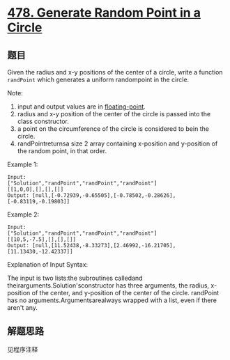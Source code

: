 # [478. Generate Random Point in a Circle](https://leetcode-cn.com/problems/generate-random-point-in-a-circle/)

## 题目

Given the radius and x-y positions of the center of a circle, write a function `randPoint` which generates a uniform randompoint in the circle.

Note:

1. input and output values are in [floating-point](https://www.webopedia.com/TERM/F/floating_point_number.html).
1. radius and x-y position of the center of the circle is passed into the class constructor.
1. a point on the circumference of the circle is considered to bein the circle.
1. randPointreturnsa size 2 array containing x-position and y-position of the random point, in that order.

Example 1:

```text
Input:
["Solution","randPoint","randPoint","randPoint"]
[[1,0,0],[],[],[]]
Output: [null,[-0.72939,-0.65505],[-0.78502,-0.28626],[-0.83119,-0.19803]]
```

Example 2:

```text
Input:
["Solution","randPoint","randPoint","randPoint"]
[[10,5,-7.5],[],[],[]]
Output: [null,[11.52438,-8.33273],[2.46992,-16.21705],[11.13430,-12.42337]]
```

Explanation of Input Syntax:

The input is two lists:the subroutines calledand theirarguments.Solution'sconstructor has three arguments, the radius, x-position of the center, and y-position of the center of the circle. randPoint has no arguments.Argumentsarealways wrapped with a list, even if there aren't any.

## 解题思路

见程序注释
